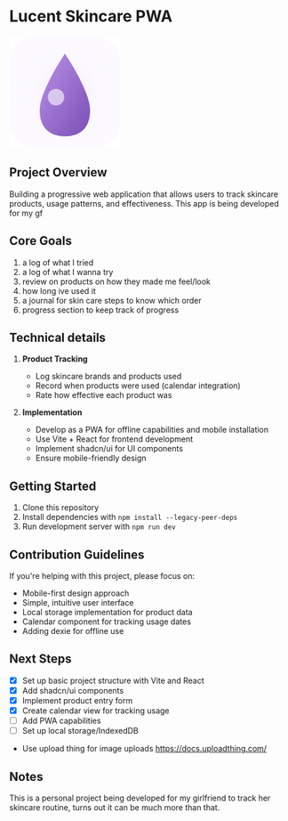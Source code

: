 # Lucent Skincare PWA

<img src="/web/public/lucent-logo.svg" alt="Lucent" width="200" height="200">

## Project Overview

Building a progressive web application that allows users to track skincare products, usage patterns, and effectiveness. This app is being developed for my gf

## Core Goals

1. a log of what I tried
2. a log of what I wanna try
3. review on products on how they made me feel/look
4. how long ive used it
5. a journal for skin care steps to know which order
6. progress section to keep track of progress  

## Technical details

1. **Product Tracking**
   - Log skincare brands and products used
   - Record when products were used (calendar integration)
   - Rate how effective each product was

2. **Implementation**
   - Develop as a PWA for offline capabilities and mobile installation
   - Use Vite + React for frontend development
   - Implement shadcn/ui for UI components
   - Ensure mobile-friendly design

## Getting Started

1. Clone this repository
2. Install dependencies with `npm install --legacy-peer-deps`
3. Run development server with `npm run dev`

## Contribution Guidelines

If you're helping with this project, please focus on:

- Mobile-first design approach
- Simple, intuitive user interface
- Local storage implementation for product data
- Calendar component for tracking usage dates
- Adding dexie for offline use

## Next Steps

- [X] Set up basic project structure with Vite and React
- [X] Add shadcn/ui components
- [X] Implement product entry form
- [X] Create calendar view for tracking usage
- [ ] Add PWA capabilities
- [ ] Set up local storage/IndexedDB
- Use upload thing for image uploads <https://docs.uploadthing.com/>

## Notes

This is a personal project being developed for my girlfriend to track her skincare routine, turns out it can be much more than that.
